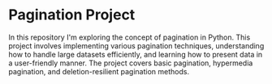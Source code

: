 # Pagination Project

In this repository I'm exploring the concept of pagination in Python. This project involves implementing various pagination techniques, understanding how to handle large datasets efficiently, and learning how to present data in a user-friendly manner. The project covers basic pagination, hypermedia pagination, and deletion-resilient pagination methods.

